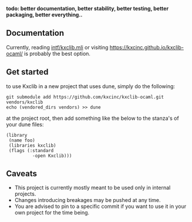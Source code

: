 **todo: better documentation, better stability, better testing, better packaging, better everything..**

## Documentation

Currently, reading [intf/kxclib.mli](intf/kxclib.mli) or visiting
https://kxcinc.github.io/kxclib-ocaml/ is probably the best option.

## Get started

to use Kxclib in a new project that uses dune, simply do the following:

```
git submodule add https://github.com/kxcinc/kxclib-ocaml.git vendors/kxclib
echo (vendored_dirs vendors) >> dune
```
at the project root, then add something like the below to the stanza's of your dune files:

```
(library
 (name foo)
 (libraries kxclib)
 (flags (:standard
          -open Kxclib)))
```

## Caveats

- This project is currently mostly meant to be used only in internal projects.
- Changes introducing breakages may be pushed at any time.
- You are advised to pin to a specific commit if you want to use it in your own project for the time being.
